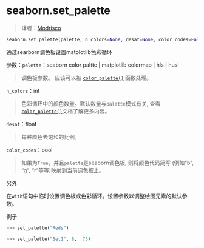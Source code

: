 # seaborn.set_palette

> 译者：[Modrisco](https://github.com/Modrisco)

```py
seaborn.set_palette(palette, n_colors=None, desat=None, color_codes=False)
```

通过searborn调色板设置matplotlib色彩循环

参数：`palette`：seaborn color paltte &#124; matplotlib colormap &#124; hls &#124; husl

> 调色板参数。 应该可以被 [`color_palette()`](seaborn.color_palette.html#seaborn.color_palette "seaborn.color_palette") 函数处理。

`n_colors`：int

> 色彩循环中的颜色数量。默认数量与`palette`模式有关, 查看[`color_palette()`](seaborn.color_palette.html#seaborn.color_palette "seaborn.color_palette")文档了解更多内容。

`desat`：float

> 每种颜色去饱和的比例。

`color_codes`：bool

> 如果为`True`，并且`palette`是seaborn调色板, 则将颜色代码简写 (例如“b”, “g”, “r”等等)映射到当前调色板上。



另外

在`with`语句中临时设置调色板或色彩循环。设置参数以调整绘图元素的默认参数。

例子

```py
>>> set_palette("Reds")

```

```py
>>> set_palette("Set1", 8, .75)

```
